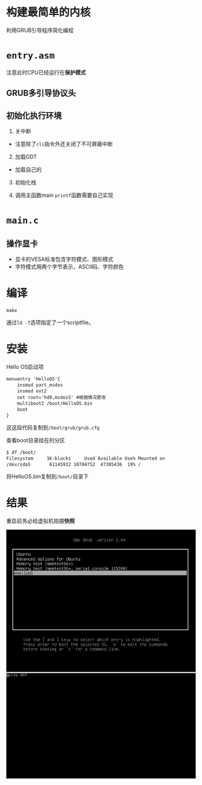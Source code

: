 # 构建最简单的内核

利用GRUB引导程序简化编程

# `entry.asm`

注意此时CPU已经运行在**保护模式**

## GRUB多引导协议头

## 初始化执行环境

1. 关中断
- 注意除了`cli`指令外还关闭了不可屏蔽中断

2. 加载GDT
- 加载自己的

3. 初始化栈

4. 调用主函数main
`printf`函数需要自己实现

# `main.c`

## 操作显卡
- 显卡的VESA标准包含字符模式、图形模式
- 字符模式用两个字节表示，ASCII码、字符颜色

# 编译
```
make
```
通过`ld -T`选项指定了一个scriptfile。

# 安装

Hello OS启动项

```
menuentry 'HelloOS'{
    insmod part_msdos
    insmod ext2
    set root='hd0,msdos5' #根据情况更改
    multiboot2 /boot/HelloOS.bin
    boot
}
```
这这段代码复制到`/boot/grub/grub.cfg`

查看boot目录挂在的分区
```
$ df /boot/
Filesystem     1K-blocks     Used Available Use% Mounted on
/dev/sda5       61145932 10704752  47305436  19% /
```

将HelloOS.bin复制到`/boot/`目录下

# 结果
重启前务必给虚拟机拍摄**快照**

![](./img/1.png)
![](./img/2.png)


